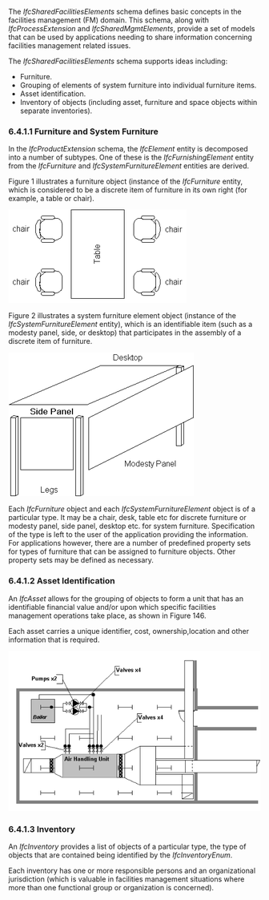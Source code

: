 ﻿The _IfcSharedFacilitiesElements_ schema defines basic concepts in the facilities management (FM) domain. This schema, along with _IfcProcessExtension_ and _IfcSharedMgmtElements_, provide a set of models that can be used by applications needing to share information concerning facilities management related issues.

The _IfcSharedFacilitiesElements_ schema supports ideas including:

* Furniture. 
* Grouping of elements of system furniture into individual furniture items. 
* Asset identification. 
* Inventory of objects (including asset, furniture and space objects within separate inventories).

### 6.4.1.1 Furniture and System Furniture
In the _IfcProductExtension_ schema, the _IfcElement_ entity is decomposed into a number of subtypes. One of these is the _IfcFurnishingElement_ entity from the _IfcFurniture_ and _IfcSystemFurnitureElement_ entities are derived.

Figure 1 illustrates a furniture object (instance of the _IfcFurniture_ entity, which is considered to be a discrete item of furniture in its own right (for example, a table or chair).

!["Furniture"](../../../../figures/ifcsharedfacilitieselements-fig01.gif "Figure 1 &mdash; Furniture")

Figure 2 illustrates a system furniture element object (instance of the _IfcSystemFurnitureElement_ entity), which is an identifiable item (such as a modesty panel, side, or desktop) that participates in the assembly of a discrete item of furniture.

!["SystemFurnitureElements"](../../../../figures/ifcsharedfacilitieselements-fig02.gif "Figure 2 &mdash; System furniture element")

Each _IfcFurniture_ object and each _IfcSystemFurnitureElement_ object is of a particular type. It may be a chair, desk, table etc for discrete furniture or modesty panel, side panel, desktop etc. for system furniture. Specification of the type is left to the user of the application providing the information. For applications however, there are a number of predefined property sets for types of furniture that can be assigned to furniture objects. Other property sets may be defined as necessary.

### 6.4.1.2 Asset Identification
An _IfcAsset_ allows for the grouping of objects to form a unit that has an identifiable financial value and/or upon which specific facilities management operations take place, as shown in Figure 146.

Each asset carries a unique identifier, cost, ownership,location and other information that is required.

!["Assets"](../../../../figures/ifcsharedfacilitieselements-fig03.gif "Figure 3 &mdash; Asset identification")

### 6.4.1.3 Inventory
An _IfcInventory_ provides a list of objects of a particular type, the type of objects that are contained being identified by the _IfcInventoryEnum_.

Each inventory has one or more responsible persons and an organizational jurisdiction (which is valuable in facilities management situations where more than one functional group or organization is concerned).
